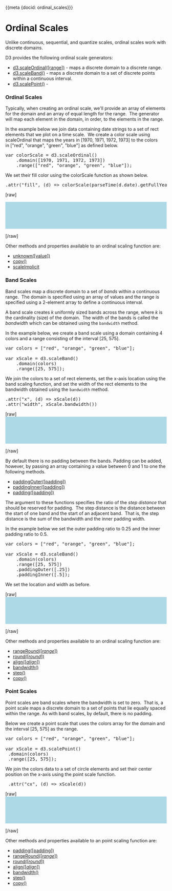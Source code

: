 {{meta {docid: ordinal_scales}}}

<script src="https://d3js.org/d3.v4.min.js"></script>

# Ordinal Scales

Unlike continuous, sequential, and quantize scales, ordinal scales work with discrete domains.

D3 provides the following ordinal scale generators:

+ [d3.scaleOrdinal([range])](https://github.com/d3/d3-scale/blob/master/README.md#ordinal-scales) - maps a discrete domain to a discrete range.</li>
 	<li><a href="https://github.com/d3/d3-scale/blob/master/README.md#band-scales">d3.scaleBand()</a> - maps a discrete domain to a set of discrete points within a continuous interval.</li>
 	<li><a href="https://github.com/d3/d3-scale/blob/master/README.md#point-scales">d3.scalePoint()</a> -</li>
</ul>
<h3>Ordinal Scales</h3>
Typically, when creating an ordinal scale, we'll provide an array of elements for the domain and an array of equal length for the range.  The generator will map each element in the domain, in order, to the elements in the range.

In the example below we join data containing date strings to a set of rect elements that we plot on a time scale.  We create a color scale using scaleOrdinal that maps the years in [1970, 1971, 1972, 1973] to the colors in ["red", "orange", "green", "blue"] as defined below.
<pre>var colorScale = d3.scaleOrdinal()
    .domain([1970, 1971, 1972, 1973])
    .range(["red", "orange", "green", "blue"]);</pre>
We set their fill color using the colorScale function as shown below.
<pre>.attr("fill", (d) =&gt; colorScale(parseTime(d.date).getFullYear()))</pre>
[raw]
<script src="https://d3js.org/d3.v4.min.js"></script>

<svg id="demo1" width="600" height="100"></svg>

<style>
    svg { background-color: lightblue; }
</style>

<script>
    var svg = d3.select("#demo1");

    var data = [
        {"date": "January 1, 1970", "event": "A"},
        {"date": "April 1, 1970", "event": "B"},
        {"date": "July 1, 1970", "event": "C"},
        {"date": "October 1, 1970", "event": "D"},
        {"date": "January 1, 1971", "event": "E"},
        {"date": "April 1, 1971", "event": "F"},
        {"date": "July 1, 1971", "event": "G"},
        {"date": "October 1, 1971", "event": "H"},
        {"date": "January 1, 1972", "event": "I"},
        {"date": "April 1, 1972", "event": "J"},
        {"date": "July 1, 1972", "event": "K"},
        {"date": "October 1, 1972", "event": "L"},
        {"date": "January 1, 1973", "event": "M"},
        {"date": "April 1, 1973", "event": "N"},
        {"date": "July 1, 1973", "event": "O"},
        {"date": "October 1, 1973", "event": "P"}
    ];

    var parseTime = d3.timeParse("%B %d, %Y");

    var dates = [];
    for (let obj of data) {
        dates.push(parseTime(obj.date));
    }

    var domain = d3.extent(dates);
    domain = [d3.timeYear.floor(dates[0]), d3.timeYear.ceil(domain[1])];

    var xScale = d3.scaleTime()
        .domain(domain)
        .range([25, 575]);

    var xAxis = d3.axisBottom(xScale)
        .ticks(d3.timeYear);

    svg.append("g")
       .attr("transform", "translate(0,70)")
       .call(xAxis);

    var years = d3.map(dates, (d) => d.getFullYear()).keys();
    console.log(years);

    var colorScale = d3.scaleOrdinal()
        .domain(years)
        .range(["red", "orange", "green", "blue"]);

    svg.selectAll("rect")
        .data(data)
        .enter()
        .append("rect")
        .attr("x", (d) => xScale(parseTime(d.date)))
        .attr("y", 40)
        .attr("width", 10)
        .attr("height", 30)
        .attr("fill", (d) => colorScale(parseTime(d.date).getFullYear()));

</script>
[/raw]

Other methods and properties available to an ordinal scaling function are:
<ul>
 	<li><a href="https://github.com/d3/d3-scale/blob/master/README.md#ordinal_unknown">unknown([value])</a></li>
 	<li><a href="https://github.com/d3/d3-scale/blob/master/README.md#ordinal_copy">copy()</a></li>
 	<li><a href="https://github.com/d3/d3-scale/blob/master/README.md#scaleImplicit">scaleImplicit</a></li>
</ul>
<h3>Band Scales</h3>
Band scales map a discrete domain to a set of <em>bands</em> within a continuous range.  The domain is specified using an array of values and the range is specified using a 2-element array to define a continuous interval.

A band scale creates <em>k</em> uniformly sized bands across the range, where <em>k</em> is the cardinality (size) of the domain.  The width of the bands is called the <em>bandwidth</em> which can be obtained using the <code class="">bandwidth</code> method.

In the example below, we create a band scale using a domain containing 4 colors and a range consisting of the interval [25, 575].
<pre>var colors = ["red", "orange", "green", "blue"];

var xScale = d3.scaleBand()
    .domain(colors)
    .range([25, 575]);</pre>
We join the colors to a set of rect elements, set the x-axis location using the band scaling function, and set the width of the rect elements to the bandwidth obtained using the <code class="">bandwidth</code> method.
<pre>.attr("x", (d) =&gt; xScale(d))
.attr("width", xScale.bandwidth())</pre>
[raw]
<svg id="demo2" width="600" height="100"></svg>

<script>
    var svg = d3.select("#demo2");

    var colors = ["red", "orange", "green", "blue"];

    var xScale = d3.scaleBand()
        .domain(colors)
        .range([25, 575]);

    var xAxis = d3.axisBottom(xScale);

    svg.append("g")
       .attr("transform", "translate(0,70)")
       .call(xAxis);

    svg.selectAll("rect")
        .data(colors)
        .enter()
        .append("rect")
        .attr("x", (d) => xScale(d))
        .attr("y", 40)
        .attr("width", xScale.bandwidth())
        .attr("height", 30)
        .attr("fill", (d) => d);

</script>
[/raw]

By default there is no padding between the bands. Padding can be added, however, by passing an array containing a value between 0 and 1 to one the following methods.
<ul>
 	<li><a href="https://github.com/d3/d3-scale/blob/master/README.md#band_paddingOuter">paddingOuter([padding])</a></li>
 	<li><a href="https://github.com/d3/d3-scale/blob/master/README.md#band_paddingInner">paddingInner([padding])</a></li>
 	<li><a href="https://github.com/d3/d3-scale/blob/master/README.md#band_padding">padding([padding])</a></li>
</ul>
The argument to these functions specifies the ratio of the <em>step distance</em> that should be reserved for padding.  The step distance is the distance between the start of one band and the start of an adjacent band.  That is, the step distance is the sum of the bandwidth and the inner padding width.

In the example below we set the outer padding ratio to 0.25 and the inner padding ratio to 0.5.
<pre>var colors = ["red", "orange", "green", "blue"];

var xScale = d3.scaleBand()
    .domain(colors)
    .range([25, 575])
    .paddingOuter([.25])
    .paddingInner([.5]);</pre>
We set the location and width as before.

[raw]
<svg id="demo3" width="600" height="100"></svg>

<script>
    var svg = d3.select("#demo3");

    var colors = ["red", "orange", "green", "blue"];

    var xScale = d3.scaleBand()
        .domain(colors)
        .range([25, 575])
        .paddingOuter([.25])
        .paddingInner([.5]);

    var xAxis = d3.axisBottom(xScale);

    svg.append("g")
       .attr("transform", "translate(0,70)")
       .call(xAxis);

    svg.selectAll("rect")
        .data(colors)
        .enter()
        .append("rect")
        .attr("x", (d) => xScale(d))
        .attr("y", 40)
        .attr("width", (d) => xScale.bandwidth())
        .attr("height", 30)
        .attr("fill", (d) => d);

</script>
[/raw]

Other methods and properties available to an ordinal scaling function are:
<ul>
 	<li><a href="https://github.com/d3/d3-scale/blob/master/README.md#band_rangeRound">rangeRound([<i>range</i>])</a></li>
 	<li><a href="https://github.com/d3/d3-scale/blob/master/README.md#band_round">round([<i>round</i>])</a></li>
 	<li><a href="https://github.com/d3/d3-scale/blob/master/README.md#band_align">align([<i>align</i>])</a></li>
 	<li><a href="https://github.com/d3/d3-scale/blob/master/README.md#band_bandwidth">bandwidth()</a></li>
 	<li><a href="https://github.com/d3/d3-scale/blob/master/README.md#band_step">step()</a></li>
 	<li><a href="https://github.com/d3/d3-scale/blob/master/README.md#band_copy">copy()</a></li>
</ul>
<h3>Point Scales</h3>
Point scales are band scales where the bandwidth is set to zero.  That is, a point scale maps a discrete domain to a set of points that lie equally spaced within the range. As with band scales, by default, there is no padding.

Below we create a point scale that uses the colors array for the domain and the interval [25, 575] as the range.
<pre>var colors = ["red", "orange", "green", "blue"];

var xScale = d3.scalePoint()
 .domain(colors)
 .range([25, 575]);</pre>
We join the colors data to a set of circle elements and set their center position on the x-axis using the point scale function.
<pre> .attr("cx", (d) =&gt; xScale(d))</pre>
[raw]
<svg id="demo4" width="600" height="100"></svg>

<script>
    var svg = d3.select("#demo4");

    var colors = ["red", "orange", "green", "blue"];

    var xScale = d3.scalePoint()
        .domain(colors)
        .range([25, 575]);

    var xAxis = d3.axisBottom(xScale);

    svg.append("g")
       .attr("transform", "translate(0,70)")
       .call(xAxis);

    svg.selectAll("circle")
        .data(colors)
        .enter()
        .append("circle")
        .attr("cx", (d) => xScale(d))
        .attr("cy", 40)
        .attr("r", 20)
        .attr("fill", (d) => d);

</script>
[/raw]

Other methods and properties available to an point scaling function are:
<ul>
 	<li><a href="https://github.com/d3/d3-scale/blob/master/README.md#point_padding">padding([padding])</a></li>
 	<li><a href="https://github.com/d3/d3-scale/blob/master/README.md#point_rangeRound">rangeRound([<i>range</i>])</a></li>
 	<li><a href="https://github.com/d3/d3-scale/blob/master/README.md#point_round">round([<i>round</i>])</a></li>
 	<li><a href="https://github.com/d3/d3-scale/blob/master/README.md#point_align">align([<i>align</i>])</a></li>
 	<li><a href="https://github.com/d3/d3-scale/blob/master/README.md#point_bandwidth">bandwidth()</a></li>
 	<li><a href="https://github.com/d3/d3-scale/blob/master/README.md#point_step">step()</a></li>
 	<li><a href="https://github.com/d3/d3-scale/blob/master/README.md#point_copy">copy()</a></li>
</ul>